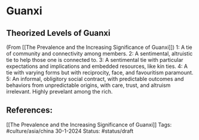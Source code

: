 # Guanxi

## Theorized Levels of Guanxi
(From [[The Prevalence and the Increasing Significance of Guanxi]])
1: A tie of community and connectivity among members.
2: A sentimental, altruistic tie to help those one is connected to.
3: A sentimental tie with particular expectations and implications and embedded resources, like kin ties.
4: A tie with varying forms but with reciprocity, face, and favouritism paramount.
5: An informal, obligitory social contract, with predictable outcomes and behaviors from unpredictable origins, with care, trust, and altruism irrelevant. Highly prevelant among the rich.

## References:
[[The Prevalence and the Increasing Significance of Guanxi]]
Tags: #culture/asia/china 
30-1-2024
Status: #status/draft